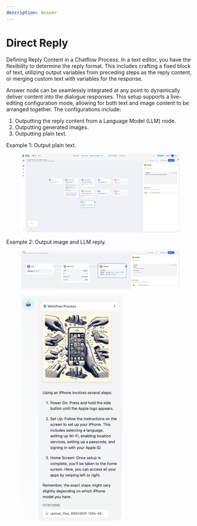 ```yaml
---
description: Answer
---
```


# Direct Reply

Defining Reply Content in a Chatflow Process. In a text editor, you have the flexibility to determine the reply format. This includes crafting a fixed block of text, utilizing output variables from preceding steps as the reply content, or merging custom text with variables for the response.

Answer node can be seamlessly integrated at any point to dynamically deliver content into the dialogue responses. This setup supports a live-editing configuration mode, allowing for both text and image content to be arranged together. The configurations include:

1. Outputting the reply content from a Language Model (LLM) node.
2. Outputting generated images.
3. Outputting plain text.

Example 1: Output plain text.

<figure><img src="../../../.gitbook/assets/answer-plain-text.png" alt=""><figcaption></figcaption></figure>

Example 2: Output image and LLM reply.

<figure><img src="../../../.gitbook/assets/answer-img-1.png" alt=""><figcaption></figcaption></figure>

<figure><img src="../../../.gitbook/assets/answer-img-2.png" alt="" width="275"><figcaption></figcaption></figure>
